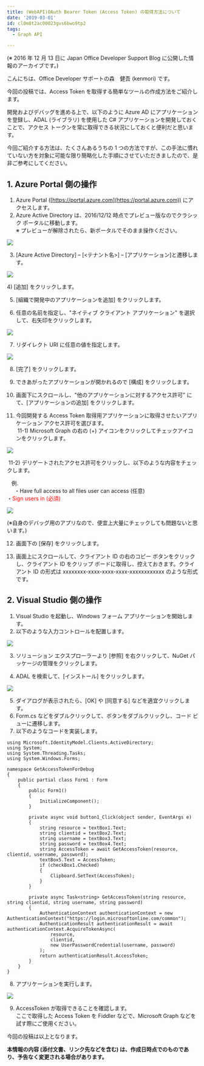 ```yaml
---
title: (WebAPI)OAuth Bearer Token (Access Token) の取得方法について
date: '2019-03-01'
id: cl0m8t2ac00023gvs6bwo9tp2
tags:
  - Graph API

---
```


(※ 2016 年 12 月 13 日に Japan Office Developer Support Blog に公開した情報のアーカイブです。)

こんにちは、Office Developer サポートの森　健吾 (kenmori) です。

今回の投稿では、Access Token を取得する簡単なツールの作成方法をご紹介します。

開発およびデバッグを進める上で、以下のように Azure AD にアプリケーションを登録し、ADAL (ライブラリ) を使用した C# アプリケーションを開発しておくことで、アクセス トークンを常に取得できる状況にしておくと便利だと思います。

今回ご紹介する方法は、たくさんあるうちの 1 つの方法ですが、この手法に慣れていない方を対象に可能な限り簡略化した手順にさせていただきましたので、是非ご参考にしてください。

**1\. Azure Portal 側の操作**
-------------------------

1) Azure Portal ([https://portal.azure.com](https://portal.azure.com)) にアクセスします。  
2) Azure Active Directory は、2016/12/12 時点でプレビュー版なのでクラシック ポータルに移動します。  
※ プレビューが解除されたら、新ポータルでそのまま操作ください。

![](image1.png)

3) \[Azure Active Directory\] – \[<テナント名>\] – \[アプリケーション\]と遷移します。

![](image2.png)  

4) \[追加\] をクリックします。

5) \[組織で開発中のアプリケーションを追加\] をクリックします。

6) 任意の名前を指定し、"ネイティブ クライアント アプリケーション" を選択して、右矢印をクリックします。

![](image3.png)  

7) リダイレクト URI に任意の値を指定します。

![](image4.png)  

8) \[完了\] をクリックします。

9) できあがったアプリケーションが開かれるので \[構成\] をクリックします。

10) 画面下にスクロールし、"他のアプリケーションに対するアクセス許可" にて、\[アプリケーションの追加\] をクリックします。

11) 今回開発する Access Token 取得用アプリケーションに取得させたいアプリケーション アクセス許可を選びます。  
 11-1) Microsoft Graph の右の (+) アイコンをクリックしてチェックアイコンをクリックします。

![](image5.png)

 11-2) デリゲートされたアクセス許可をクリックし、以下のような内容をチェックします。

   例.  
     ・Have full access to all files user can access (任意)  
 ・<span style="color:#ff0000">Sign users in (必須)</span>

![](image6.png)  

(※自身のデバッグ用のアプリなので、便宜上大量にチェックしても問題ないと思います。)

12) 画面下の \[保存\] をクリックします。  

13) 画面上にスクロールして、クライアント ID の右のコピー ボタンをクリックし、クライアント ID をクリップ ボードに取得し、控えておきます。クライアント ID の形式は xxxxxxxx-xxxx-xxxx-xxxx-xxxxxxxxxxxx のような形式です。

  

**2\. Visual Studio 側の操作**
--------------------------

1) Visual Studio を起動し、Windows フォーム アプリケーションを開始します。  
2) 以下のような入力コントロールを配置します。

![](image7.png)  

3) ソリューション エクスプローラーより \[参照\] を右クリックして、NuGet パッケージの管理をクリックします。

4) ADAL を検索して、\[インストール\] をクリックします。

![](image8.png)  

5) ダイアログが表示されたら、\[OK\] や \[同意する\] などを適宜クリックします。  
6) Form.cs などをダブルクリックして、ボタンをダブルクリックし、コード ビューに遷移します。  
7) 以下のようなコードを実装します。

```
using Microsoft.IdentityModel.Clients.ActiveDirectory;
using System;
using System.Threading.Tasks;
using System.Windows.Forms;

namespace GetAccessTokenForDebug
{
    public partial class Form1 : Form
    {
        public Form1()
        {
            InitializeComponent();
        }

        private async void button1_Click(object sender, EventArgs e)
        {
            string resource = textBox1.Text;
            string clientid = textBox2.Text;
            string username = textBox3.Text;
            string password = textBox4.Text;
            string AccessToken = await GetAccessToken(resource, clientid, username, password);
            textBox5.Text = AccessToken;
            if (checkBox1.Checked)
            {
                Clipboard.SetText(AccessToken);
            }
        }

        private async Task<string> GetAccessToken(string resource, string clientid, string username, string password)
        {
            AuthenticationContext authenticationContext = new AuthenticationContext("https://login.microsoftonline.com/common");
            AuthenticationResult authenticationResult = await authenticationContext.AcquireTokenAsync(
                resource,
                clientid,
                new UserPasswordCredential(username, password)
            );
            return authenticationResult.AccessToken;
        }
    }
}
```

  

8) アプリケーションを実行します。

![](image9.png)

9) AccessToken が取得できることを確認します。  
ここで取得した Access Token を Fiddler などで、Microsoft Graph などを試す際にご使用ください。

今回の投稿は以上となります。

**本情報の内容 (添付文書、リンク先などを含む) は、作成日時点でのものであり、予告なく変更される場合があります。**